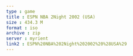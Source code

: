 ```yaml
---
type : game
title : ESPN NBA 2Night 2002 (USA)
size : 434.3 M
format : iso
archive : zip
server : myrient
link2 : ESPN%20NBA%202Night%202002%20%28USA%29
---
```

